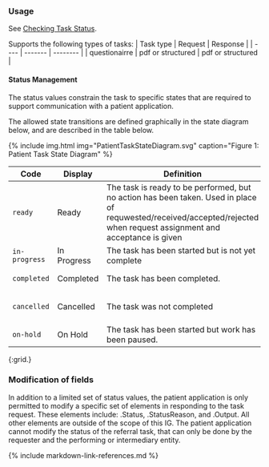 
### Usage
See [Checking Task Status](checking_task_status.html).

Supports the following types of tasks:
| Task type | Request | Response |
| ----      | ------- | -------- |
| questionairre | pdf or structured | pdf or structured |

#### Status Management
The status values constrain the task to specific states that are required to support communication with a patient application.

The allowed state transitions are defined graphically in the state diagram below, and are described in the table below.

{% include img.html img="PatientTaskStateDiagram.svg" caption="Figure 1: Patient Task State Diagram" %}

| Code | Display | Definition | Set By |
| ---- | ------- | ---------- | ------ |
| `ready` | Ready | The task is ready to be performed, but no action has been taken. Used in place of requwested/received/accepted/rejected when request assignment and acceptance is given| Requester |
| `in-progress` | In Progress | The task has been started but is not yet complete | Patient App |
| `completed` | Completed | The task has been completed. |  Patient App|
| `cancelled`  |Cancelled  | The task was not completed | Requester or Patient App |
| `on-hold`  |On Hold | The task has been started but work has been paused. | |
{:grid.}

### Modification of fields
In addition to a limited set of status values, the patient application is only permitted to modify a specific set of elements in responding to the task request.  These elements include: .Status, .StatusReason, and .Output.  All other elements are outside of the scope of this IG. The patient application cannot modify the status of the referral task, that can only be done by the requester and the performing or intermediary entity.

{% include markdown-link-references.md %}